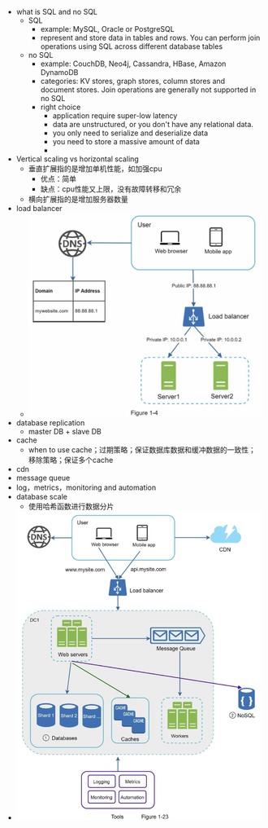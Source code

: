 - what is SQL and no SQL
	- SQL
		- example: MySQL, Oracle or PostgreSQL
		- represent and store data in tables and rows. You can perform join operations using SQL across different database tables
	- no SQL
		- example: CouchDB, Neo4j, Cassandra, HBase, Amazon DynamoDB
		- categories: KV stores, graph stores, column stores and document stores. Join operations are generally not supported in no SQL
		- right choice
			- application require super-low latency
			- data are unstructured, or you don't have any relational data.
			- you only need to serialize and deserialize data
			- you need to store a massive amount of data
			-
- Vertical scaling vs horizontal scaling
	- 垂直扩展指的是增加单机性能，如加强cpu
		- 优点：简单
		- 缺点：cpu性能又上限，没有故障转移和冗余
	- 横向扩展指的是增加服务器数量
- load balancer
	- ![image.png](../assets/image_1648204772738_0.png)
- database replication
	- master DB + slave DB
- cache
	- when to use cache；过期策略；保证数据库数据和缓冲数据的一致性；移除策略；保证多个cache
- cdn
- message queue
- log，metrics，monitoring and automation
- database scale
	- 使用哈希函数进行数据分片
- ![image.png](../assets/image_1648288430527_0.png)